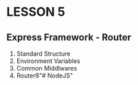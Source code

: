 # LESSON 5
## Express Framework - Router

1. Standard Structure
2. Environment Variables
3. Common Middlwares
4. Routerß"# NodeJS" 
